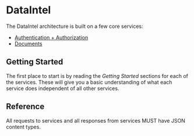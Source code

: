 # DataIntel

The DataIntel architecture is built on a few core services:

- [Authentication + Authorization](./services/auth)
- [Documents](./services/documents)

## Getting Started

The first place to start is by reading the _Getting Started_ sections for each of the services. These will give you a basic understanding of what each service does independent of all other services.

## Reference

All requests to services and all responses from services MUST have JSON content types.
